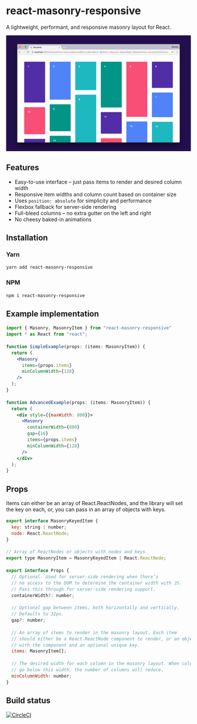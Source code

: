 # react-masonry-responsive

A lightweight, performant, and responsive masonry layout for React.

![Screenshot of react-masonry-responsive](img/screenshot.png?raw=true)

## Features

* Easy-to-use interface – just pass items to render and desired column width
* Responsive item widths and column count based on container size
* Uses `position: absolute` for simplicity and performance
* Flexbox fallback for server-side rendering
* Full-bleed columns – no extra gutter on the left and right
* No cheesy baked-in animations

## Installation

### Yarn

```bash
yarn add react-masonry-responsive
```

### NPM

```bash
npm i react-masonry-responsive
```

## Example implementation

```jsx
import { Masonry, MasonryItem } from "react-masonry-responsive"
import * as React from "react";

function SimpleExample(props: (items: MasonryItem)) {
  return (
    <Masonry
      items={props.items}
      minColumnWidth={128}
    />
  );
}

function AdvancedExample(props: (items: MasonryItem)) {
  return (
    <div style={{maxWidth: 800}}>
      <Masonry
        containerWidth={800}
        gap={16}
        items={props.items}
        minColumnWidth={128}
      />
    </div>
  );
}
```

## Props

Items can either be an array of React.ReactNodes, and the library will set the key on each, or, you can pass in an array of objects with keys.

```jsx
export interface MasonryKeyedItem {
  key: string | number;
  node: React.ReactNode;
}

// Array of ReactNodes or objects with nodes and keys.
export type MasonryItem = MasonryKeyedItem | React.ReactNode;

export interface Props {
  // Optional. Used for server-side rendering when there’s
  // no access to the DOM to determine the container width with JS.
  // Pass this through for server-side rendering support.
  containerWidth?: number;

  // Optional gap between items, both horizontally and vertically.
  // Defaults to 32px.
  gap?: number;

  // An array of items to render in the masonry layout. Each item
  // should either be a React.ReactNode component to render, or an object
  // with the component and an optional unique key.
  items: MasonryItem[];

  // The desired width for each column in the masonry layout. When columns
  // go below this width, the number of columns will reduce.
  minColumnWidth: number;
}
```

## Build status

[![CircleCI](https://circleci.com/gh/heydovetail/react-masonry-responsive.svg?style=svg)](https://circleci.com/gh/heydovetail/react-masonry-responsive)
